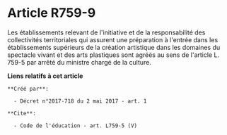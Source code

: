 # Article R759-9

Les établissements relevant de l'initiative et de la responsabilité des collectivités territoriales qui assurent une
préparation à l'entrée dans les établissements supérieurs de la création artistique dans les domaines du spectacle vivant et
des arts plastiques sont agréés au sens de l'article L. 759-5 par arrêté du ministre chargé de la culture.

**Liens relatifs à cet article**

	**Créé par**:

	  - Décret n°2017-718 du 2 mai 2017 - art. 1

	**Cite**:

	  - Code de l'éducation - art. L759-5 (V)
